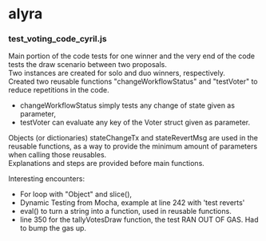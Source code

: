 # alyra
### test_voting_code_cyril.js 
Main portion of the code tests for one winner and the very end of the code tests the draw scenario between two proposals. \
Two instances are created for solo and duo winners, respectively. \
Created two reusable functions "changeWorkflowStatus" and "testVoter" to reduce repetitions in the code. 
- changeWorkflowStatus simply tests any change of state given as parameter,
- testVoter can evaluate any key of the Voter struct given as parameter.

Objects (or dictionaries) stateChangeTx and stateRevertMsg are used in the reusable functions, 
  as a way to provide the minimum amount of parameters when calling those reusables. \
Explanations and steps are provided before main functions.

Interesting encounters:
- For loop with "Object" and slice(),
- Dynamic Testing from Mocha, example at line 242 with 'test reverts'
- eval() to turn a string into a function, used in reusable functions.
- line 350 for the tallyVotesDraw function, the test RAN OUT OF GAS. Had to bump the gas up.
